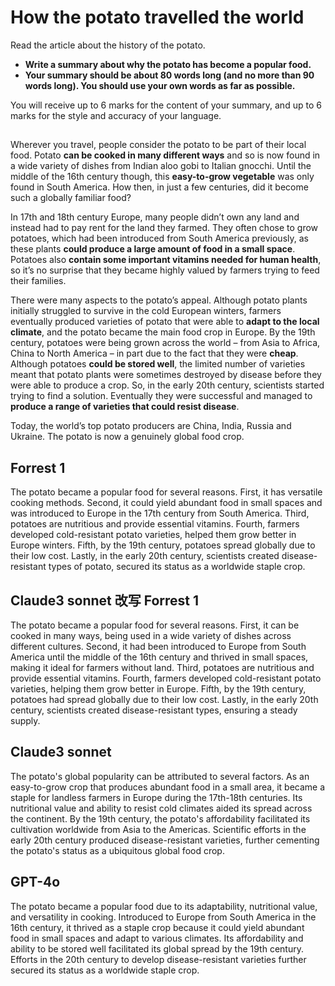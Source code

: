 # How the potato travelled the world
Read the article about the history of the potato.
 - **Write a summary about why the potato has become a popular food.**
 - **Your summary should be about 80 words long (and no more than 90 words long). You
should use your own words as far as possible.**

You will receive up to 6 marks for the content of your summary, and up to 6 marks for the style and
accuracy of your language.

## 
Wherever you travel, people consider the potato to be part of their local food. Potato **can be cooked
in many different ways** and so is now found in a wide variety of dishes from Indian aloo gobi to Italian
gnocchi. Until the middle of the 16th century though, this **easy-to-grow vegetable** was only found in
South America. How then, in just a few centuries, did it become such a globally familiar food?

In 17th and 18th century Europe, many people didn’t own any land and instead had to pay rent for
the land they farmed. They often chose to grow potatoes, which had been introduced from South
America previously, as these plants **could produce a large amount of food in a small space**. Potatoes
also **contain some important vitamins needed for human health**, so it’s no surprise that they became
highly valued by farmers trying to feed their families.

There were many aspects to the potato’s appeal. Although potato plants initially struggled to survive
in the cold European winters, farmers eventually produced varieties of potato that were able to
**adapt to the local climate**, and the potato became the main food crop in Europe. By the 19th century,
potatoes were being grown across the world – from Asia to Africa, China to North America – in part
due to the fact that they were **cheap**. Although potatoes **could be stored well**, the limited number of
varieties meant that potato plants were sometimes destroyed by disease before they were able to
produce a crop. So, in the early 20th century, scientists started trying to find a solution. Eventually
they were successful and managed to **produce a range of varieties that could resist disease**.

Today, the world’s top potato producers are China, India, Russia and Ukraine. The potato is now a
genuinely global food crop.

## Forrest 1
The potato became a popular food for several reasons. First, it has versatile cooking methods. Second, it could yield abundant food in small spaces and was introduced to Europe in the 17th century from South America. Third, potatoes are nutritious and provide essential vitamins. Fourth, farmers developed cold-resistant potato varieties, helped them grow better in Europe winters. Fifth, by the 19th century, potatoes spread globally due to their low cost. Lastly, in the early 20th century, scientists created disease-resistant types of potato, secured its status as a worldwide staple crop.

## Claude3 sonnet﻿ 改写 Forrest 1
The potato became a popular food for several reasons. First, it can be cooked in many ways, being used in a wide variety of dishes across different cultures. Second, it had been introduced to Europe from South America until the middle of the 16th century and thrived in small spaces, making it ideal for farmers without land. Third, potatoes are nutritious and provide essential vitamins. Fourth, farmers developed cold-resistant potato varieties, helping them grow better in Europe. Fifth, by the 19th century, potatoes had spread globally due to their low cost. Lastly, in the early 20th century, scientists created disease-resistant types, ensuring a steady supply.

## Claude3 sonnet﻿
The potato's global popularity can be attributed to several factors. As an easy-to-grow crop that produces abundant food in a small area, it became a staple for landless farmers in Europe during the 17th-18th centuries. Its nutritional value and ability to resist cold climates aided its spread across the continent. By the 19th century, the potato's affordability facilitated its cultivation worldwide from Asia to the Americas. Scientific efforts in the early 20th century produced disease-resistant varieties, further cementing the potato's status as a ubiquitous global food crop.

## GPT-4o
The potato became a popular food due to its adaptability, nutritional value, and versatility in cooking. Introduced to Europe from South America in the 16th century, it thrived as a staple crop because it could yield abundant food in small spaces and adapt to various climates. Its affordability and ability to be stored well facilitated its global spread by the 19th century. Efforts in the 20th century to develop disease-resistant varieties further secured its status as a worldwide staple crop.
